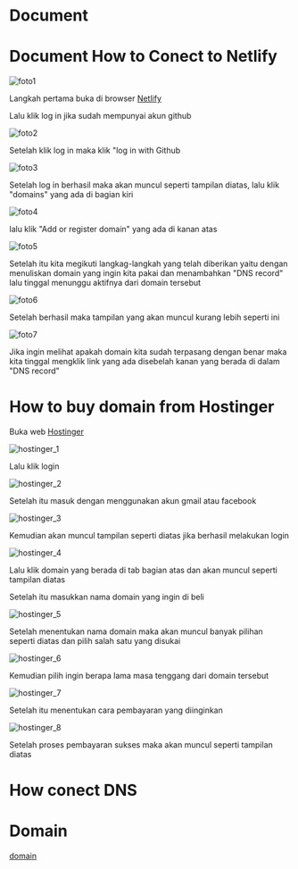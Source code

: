 # Document

# Document How to Conect to Netlify

![foto1](images/Step1.jpeg)

Langkah pertama buka di browser [Netlify](https://www.netlify.com/)

Lalu klik log in jika sudah mempunyai akun github

![foto2](images/Step2.jpeg)

Setelah klik log in maka klik "log in with Github

![foto3](images/Step3.jpeg)

Setelah log in berhasil maka akan muncul seperti tampilan diatas, lalu klik "domains" yang ada di bagian kiri

![foto4](images/Step4.jpeg)

lalu klik "Add or register domain" yang ada di kanan atas

![foto5](images/Step5.jpeg)

Setelah itu kita megikuti langkag-langkah yang telah diberikan yaitu dengan menuliskan domain yang ingin kita pakai dan menambahkan "DNS record" lalu tinggal menunggu aktifnya dari domain tersebut

![foto6](images/Step6.jpeg)

Setelah berhasil maka tampilan yang akan muncul kurang lebih seperti ini

![foto7](images/Step7.jpeg)

Jika ingin melihat apakah domain kita sudah terpasang dengan benar maka kita tinggal mengklik link yang ada disebelah kanan yang berada di dalam "DNS record"

# How to buy domain from Hostinger

Buka web [Hostinger](https://www.hostinger.co.id)

![hostinger_1](images/hostinger_1.jpeg)

Lalu klik login

![hostinger_2](images/hostinger_2.jpeg)

Setelah itu masuk dengan menggunakan akun gmail atau facebook

![hostinger_3](images/hostinger_3.jpeg)

Kemudian akan muncul tampilan seperti diatas jika berhasil melakukan login

![hostinger_4](images/hostinger_4.jpeg)

Lalu klik domain yang berada di tab bagian atas dan akan muncul seperti tampilan diatas

Setelah itu masukkan nama domain yang ingin di beli

![hostinger_5](images/hostinger_5.jpeg)

Setelah menentukan nama domain maka akan muncul banyak pilihan seperti diatas dan pilih salah satu yang disukai

![hostinger_6](images/hostinger_6.jpeg)

Kemudian pilih ingin berapa lama masa tenggang dari domain tersebut

![hostinger_7](images/hostinger_7.jpeg)

Setelah itu menentukan cara pembayaran yang diinginkan

![hostinger_8](images/hostinger_8.jpeg)

Setelah proses pembayaran sukses maka akan muncul seperti tampilan diatas

# How conect DNS 

# Domain

[domain](https://gamesplay.cloud/)